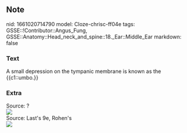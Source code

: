 ## Note
nid: 1661020714790
model: Cloze-chrisc-ff04e
tags: GSSE::!Contributor::Angus_Fung, GSSE::Anatomy::Head_neck_and_spine::18._Ear::Middle_Ear
markdown: false

### Text
A small depression on the tympanic membrane is known as the {{c1::umbo.}}

### Extra
<div>
  Source: ?
</div>
<div><img src="Tympanic-Membrane-Of-Ear.jpg"></div>Source: Last's
9e, Rohen's
<div><img src=
"paste-29e1aa5cb1b595eafe0997756f2dcd9fd65531eb.jpg"></div>
